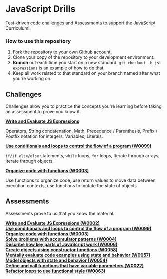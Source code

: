 # JavaScript Drills

Test-driven code challenges and Assessments to support the JavaScript Curriculum!

### How to use this repository

1. Fork the repository to your own Github account.
1. Clone your copy of the repository to your development environment.
1. **Branch** out each time you start on a new standard. `git checkout -b js-expressions` is an example of how to do that.
1. Keep all work related to that standard on your branch named after what you're working on.

## Challenges

Challenges allow you to practice the concepts you're learning before taking an assessment to prove you know it.

**[Write and Evaluate JS Expressions](./js-expressions/README.md)**  

Operators, String concatenation, Math, Precedence / Parenthesis, Prefix / Postfix notation for integers, Variables, Literals.

**[Use conditionals and loops to control the flow of a program (W0099)](./js-conditionals-loops/README.md)**

`if/if else/else` statements, `while` loops, `for` loops, Iterate through arrays, Iterate through objects.

**[Organize code with functions (W0003)](./js-functions/README.md)**

Use functions to organize code, use return values to move data between execution contexts, use functions to mutate the state of objects
<!--
**[Solve problems with accumulator patterns (W0004)](./js-accumulators/README.md)**
**[Describe how key parts of JavaScript work (W0006)](./js-describe/README.md)**
**[Create objects using constructor functions (W0058)](./js-constructor/README.md)**
**[Mentally evaluate code examples using state and behavior (W0057)](./js-evaluate-state-and-behavior/README.md)**
**[Model objects with state and behavior (W0054)](./js-model-state-and-behavior/README.md)**
**[Define and call functions that have variable parameters (W0022)](./js-functions-variable-parameters/README.md)**
**[Refactor loops to use functional style (W0063)](./js-functional-loops/README.md)** -->



## Assessments

Assessments prove to us that you know the material.

**[Write and Evaluate JS Expressions (W0002)](./assessments/js-expressions/README.md)**  
**[Use conditionals and loops to control the flow of a program (W0099)](./assessments/js-conditionals-loops/README.md)**  
**[Organize code with functions (W0003)](./assessments/js-functions/README.md)**  
**[Solve problems with accumulator patterns (W0004)](./assessments/js-accumulators/README.md)**  
**[Describe how key parts of JavaScript work (W0006)](./assessments/js-describe/README.md)**  
**[Create objects using constructor functions (W0058)](./assessments/js-constructor/README.md)**  
**[Mentally evaluate code examples using state and behavior (W0057)](./assessments/js-evaluate-state-and-behavior/README.md)**  
**[Model objects with state and behavior (W0054)](./assessments/js-model-state-and-behavior/README.md)**  
**[Define and call functions that have variable parameters (W0022)](./assessments/js-functions-variable-parameters/README.md)**  
**[Refactor loops to use functional style (W0063)](./assessments/js-functional-loops/README.md)**  
